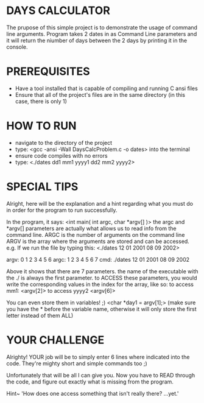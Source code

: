 # DAYS CALCULATOR
The prupose of this simple project is to demonstrate the usage of command line arguments.
Program takes 2 dates in as Command Line parameters and it will return the niumber of days between the 2 days by printing it in the console.

# PREREQUISITES
+ Have a tool installed that is capable of compiling and running C ansi files
+ Ensure that all of the project's files are in the same directory (in this case, there is only 1)

# HOW TO RUN

+ navigate to the directory of the project
+ type: <gcc -ansi -Wall DaysCalcProblem.c -o dates> into the terminal
+ ensure code compiles with no errors
+ type: <./dates dd1 mm1 yyyy1 dd2 mm2 yyyy2>

# SPECIAL TIPS
Alright, here will be the explanation and a hint regarding what you must do in order for the program to run successfully.

In the program, it says: 
        <int main( int argc, char *argv[] )>
        the argc and *argv[] parameters are actually what allows us to read info from the command line.
        ARGC is the number of arguments on the command line
        ARGV is the array where the arguments are stored and can be accessed.
        e.g. If we run the file by typing this: <./dates 12 01 2001 08 09 2002>

argv:      0    1  2   3   4  5   6
argc:      1    2  3   4   5  6   7
cmd:    ./dates 12 01 2001 08 09 2002

Above it shows that there are 7 parameters.
the name of the executable with the ./ is always the first parameter.
to ACCESS these parameters, you would write the corresponding values in the index for the array, like so:
    to access mm1: <argv[2]>
    to access yyyy2 <argv[6]>

You can even store them in variables! ;)
    <char *day1 = argv[1];>         (make sure you have the * before the variable name, otherwise it will only store the first letter instead
                                    of them ALL)

# YOUR CHALLENGE
Alrighty!  YOUR job will be to simply enter 6 lines where indicated into the code.
They're mighty short and simple commands too ;)

Unfortunately that will be all I can give you.
Now you have to READ through the code, and figure out exactly what is missing from the program.

























Hint~ 'How does one access something that isn't really there?                                                          ...yet.'
